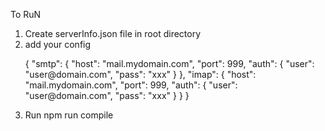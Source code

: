 To RuN 
<ol>
  <li>Create serverInfo.json file  in root directory </li> 
  <li>add your config  </li>
  <p>
  {
    "smtp": {
      "host": "mail.mydomain.com",
      "port": 999,
      "auth": {
        "user": "user@domain.com",
        "pass": "xxx"
      }
    },
    "imap": {
      "host": "mail.mydomain.com",
      "port": 999,
      "auth": {
        "user": "user@domain.com",
        "pass": "xxx"
      }
    }
  }
  <li>Run npm run compile</li>
  
</ol>

